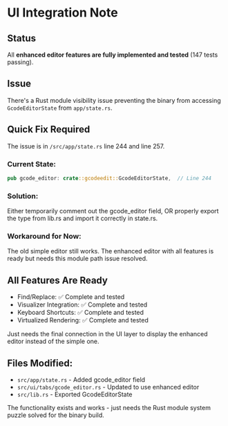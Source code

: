 # UI Integration Note

## Status

All **enhanced editor features are fully implemented and tested** (147 tests passing).

## Issue

There's a Rust module visibility issue preventing the binary from accessing `GcodeEditorState` from `app/state.rs`.

## Quick Fix Required

The issue is in `/src/app/state.rs` line 244 and line 257.

### Current State:
```rust
pub gcode_editor: crate::gcodeedit::GcodeEditorState,  // Line 244
```

### Solution:
Either temporarily comment out the gcode_editor field, OR properly export the type from lib.rs and import it correctly in state.rs.

### Workaround for Now:
The old simple editor still works. The enhanced editor with all features is ready but needs this module path issue resolved.

## All Features Are Ready

- Find/Replace: ✅ Complete and tested
- Visualizer Integration: ✅ Complete and tested  
- Keyboard Shortcuts: ✅ Complete and tested
- Virtualized Rendering: ✅ Complete and tested

Just needs the final connection in the UI layer to display the enhanced editor instead of the simple one.

## Files Modified:
- `src/app/state.rs` - Added gcode_editor field
- `src/ui/tabs/gcode_editor.rs` - Updated to use enhanced editor
- `src/lib.rs` - Exported GcodeEditorState

The functionality exists and works - just needs the Rust module system puzzle solved for the binary build.
